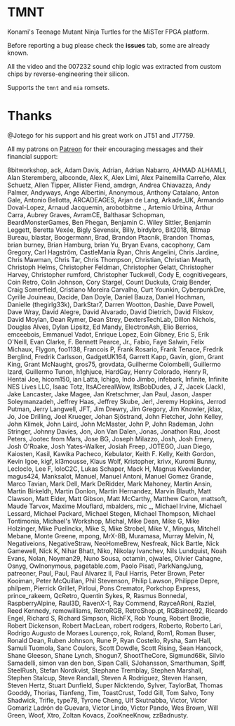 # TMNT

Konami's Teenage Mutant Ninja Turtles for the MiSTer FPGA platform.

Before reporting a bug please check the **issues** tab, some are already known.

All the video and the 007232 sound chip logic was extracted from custom chips by reverse-engineering their silicon.

Supports the `tmnt` and `mia` romsets.

# Thanks

@Jotego for his support and his great work on JT51 and JT7759.

All my patrons on [Patreon](https://www.patreon.com/furrtek) for their encouraging messages and their financial support:

8bitworkshop, ack, Adam Davis, Adrian, Adrian Nabarro, AHMAD ALHAMLI, Alan Steremberg, albconde, Alex K, Alex Limi, Alex Painemilla Carreño, Alex Schuetz, Allen Tipper, Allister Fiend, amdrgn, Andrea Chiavazza, Andy Palmer, Andyways, Ange Albertini, Anonymous, Anthony Catalano, Anton Gale, Antonio Bellotta, ARCADEAGES, Arjan de Lang, Arkade_UK, Armando Doval-Lopez, Arnaud Jacquemin, arobotbitme ., Artemio Urbina, Arthur Carra, Aubrey Graves, AvramCE, Balthasar Schopman, BeardMonsterGames, Ben Phegan, Benjamin C. Wiley Sittler, Benjamin Leggett, Beretta Vexée, Bigly Sevensix, Billy, birdybro, Bit2018, Bitmap Bureau, blastar, Boogermann, Brad, Brandon Ptacnik, Brandon Thomas, brian burney, Brian Hamburg, brian Yu, Bryan Evans, cacophony, Cam Gregory, Carl Hagström, CastleMania Ryan, Chris Angelini, Chris Jardine, Chris Mawman, Chris Tar, Chris Thompson, Christian, Christian Meath, Christoph Helms, Christopher Feldman, Christopher Gelatt, Christopher Harvey, Christopher rumford, Christopher Tuckwell, Cody E, cognitivegears, Coin Retro, Colin Johnson, Cory Stargel, Count Duckula, Craig Bender, Craig Somerfield, Cristiano Moreira Carvalho, Curt Younkin, CyberpunkDre, Cyrille Jouineau, Dacide, Dan Doyle, Daniel Bauza, Daniel Hochman, Danielle (thegirlg33k), DarkStar7, Darren Wootton, Dashie, Dave Powell, Dave Wray, David Alegre, David Alvarado, David Dietrich, David Filskov, David Moylan, Dean Rymer, Dean Strey, DextersTechLab, Dillon Nichols, Douglas Alves, Dylan Lipsitz, Ed Mandy, ElectronAsh, Elio Berrios, emceebois, Emmanuel Vadot, Enrique Lopez, Eoin Gibney, Eric S, Erik O'Neill, Evan Clarke, F. Bennett Pearce, Jr., Fabio, Faye Salwin, Felix Michaux, Flygon, foo1138, Francois P, Frank Rosario, Frank Tenace, Fredrik Berglind, Fredrik Carlsson, GadgetUK164, Garrett Kapp, Gavin, giom, Grant King, Grant McNaught, gros75, grovdata, Guilherme Colombelli, Guillermo Izard, Guillermo Tunon, h1ghjuce, HardGay, Henry Colorado, Henry R, Hentai Joe, hicom150, ian Latta, Ichigo, Indo Jimbo, infebark, Infinite, Infinite NES Lives LLC, Isaac Totz, ItsACerealWow, ItsBobDudes, J Z, Jacek (Jack), Jake Lancaster, Jake Magee, Jan Kretschmer, Jan Paul, Jason, Jasper Soleymanzadeh, Jeffrey Haas, Jeffrey Skube, Jer!, Jeremy Hopkins, Jerrod Putman, Jerry Langwell, JFT, Jim Drewry, Jim Gregory, Jim Knowler, jklax, Jo, Joe Drilling, Joel Krueger, Johan Sjöstrand, John Fletcher, John Kelley, John Klimek, John Laird, John McMaster, John P, John Rademan, John Stringer, Johnny Davies, Jon, Jon Van Dalen, Jonas, Jonathon Rau, Joost Peters, Jootec from Mars, Jose BG, Joseph Milazzo, Josh, Josh Emery, Josh O'Roake, Josh Yates-Walker, Josiah Freep, JOTEGO, Juan Diego, Kaiosten, Kasil, Kawika Pacheco, Kebulator, Keith F. Kelly, Keith Gordon, Kevin Igoe, kigf, kl3mousse, Klaus Wolf, Kristopher, krivx, Kuromi Bunny, Lecloclo, Lee F, loloC2C, Lukas Schaper, Mack H, Magnus Kvevlander, magus424, Manksalot, Manuel, Manuel Antoni, Manuel Gomez Grande, Marco Tavian, Mark Dell, Mark DeRidder, Mark Mahoney, Martin Ansin, Martin Birkeldh, Martin Donlon, Martin Hernandez, Marvin Blauth, Matt Clawson, Matt Elder, Matt Gibson, Matt McCarthy, Matthew Caron, mattsoft, Maude Tarvox, Maxime Mouflard, mbalders, mic _, Michael Irvine, Michael Lessard, Michael Packard, Michael Stegen, Michael Thompson, Michael Tontimonia, Michael's Workshop, Michal, Mike Dean, Mike G, Mike Holzinger, Mike Puelinckx, Mike S, Mike Strobel, Mike V., Mingus, Mitchell Mebane, Monte Greene, mpong, MrX-8B, Muramasa, Murray Melvin, N, Negativeions, NegativeStraw, NeoHomeBrew, Nesfreak, Nick Bartle, Nick Gamewell, Nick K, Nihar Bhatt, Niko, Nikolay Ivanchev, Nils Lundquist, Noah Evans, Nolan, Noyman29, Nuno Sousa, octamin, ojwales, Olivier Cahagne, Osnyg, Owlnonymous, pagetable.com, Paolo Pisati, ParkNangJung, patreoner, Paul, Paul, Paul Alvarez II, Paul Harris, Peter Brown, Peter Kooiman, Peter McQuillan, Phil Stevenson, Philip Lawson, Philippe Depre, philpem, Pierrick Grillet, Pirloui, Pons Cremator, Porkchop Express, prince_rakeem, QcRetro, Quentin Sykes, R, Rasmus Bonnedal, RaspberryAlpine, Raul3D, RavenX-1, Ray Commend, RayceARoni, Raziel, Reed Kennedy, remowilliams, RetroRGB, RetroShop.pt, RGBsince92, Ricardo Engel, Richard S, Richard Simpson, RichFX, Rob Young, Robert Brodie, Robert Dickenson, Robert MacLean, robert rodgers, Roberto, Roberto Lari, Rodrigo Augusto de Moraes Lourenço, rok, Roland, Rom1, Roman Buser, Ronald Dean, Ruben Johnson, Rune P, Ryan Costello, Rysha, Sam Hall, Samuli Tuomola, Sanc Coulors, Scott Dowdle, Scott Rising, Sean Hancock, Shane Gleeson, Shane Lynch, Shogun7, ShootTheCore, Sigmund68k, Silvio Samadelli, simon van den bon, Sipan Calli, SJohansson, Smarthuman, Spiff, SteelRush, Stefan Nordkvist, Stephane Tremblay, Stephen Marshall, Stephen Stalcup, Steve Randall, Steven A Rodriguez, Steven Hansen, Steven Hertz, Stuart Dunfield, Super Nicktendo, Sylver, TaylorBat, Thomas Gooddy, Thorias, Tianfeng, Tim, ToastCrust, Todd Gill, Tom Salvo, Tony Shadwick, Trifle, type78, Tyrone Cheng, Ulf Skutnabba, Victor, Víctor Gomariz Ladrón de Guevara, Victor Lindo, Victor Pando, Wes Brown, Will Green, Woof, Xtro, Zoltan Kovacs, ZooKneeKnow, zzBadnusty.
